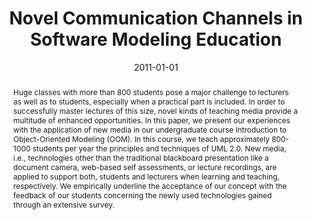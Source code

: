 ---
abstract: Huge classes with more than 800 students pose a major challenge to lecturers
  as well as to students, especially when a practical part is included. In order to
  successfully master lectures of this size, novel kinds of teaching media provide
  a multitude of enhanced opportunities. In this paper, we present our experiences
  with the application of new media in our undergraduate course Introduction to Object-Oriented
  Modeling (OOM). In this course, we teach approximately 800-1000 students per year
  the principles and techniques of UML 2.0. New media, i.e., technologies other than
  the traditional blackboard presentation like a document camera, web-based self assessments,
  or lecture recordings, are applied to support both, students and lecturers when
  learning and teaching, respectively. We empirically underline the acceptance of
  our concept with the feedback of our students concerning the newly used technologies
  gained through an extensive survey.
authors:
- Marion Scholz
- Konrad Wieland
- Christian Huemer
date: '2011-01-01'
featured: false
links:
- name: Publik
  url: https://publik.tuwien.ac.at/showentry.php?ID=197013&lang=1
publication_types:
- '1'
publishDate: '2011-01-01'
title: Novel Communication Channels in Software Modeling Education
url_pdf: http://www.springerlink.com/content/85433244788077u4/
---